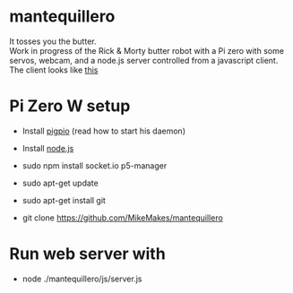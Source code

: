 # mantequillero   
It tosses you the butter.   
Work in progress of the Rick & Morty butter robot with a Pi zero with some servos, webcam, and a node.js server controlled from a javascript client.  
The client looks like  [this](https://mikemakes.github.io/mantequillero/)

# Pi Zero W setup   
- Install [pigpio](https://github.com/joan2937/pigpio) (read how to start his daemon)
- Install [node.js](https://hassancorrigan.com/blog/install-nodejs-on-a-raspberry-pi-zero/)

- sudo npm install socket.io p5-manager

- sudo apt-get update
- sudo apt-get install git
- git clone https://github.com/MikeMakes/mantequillero

# Run web server with
- node ./mantequillero/js/server.js
